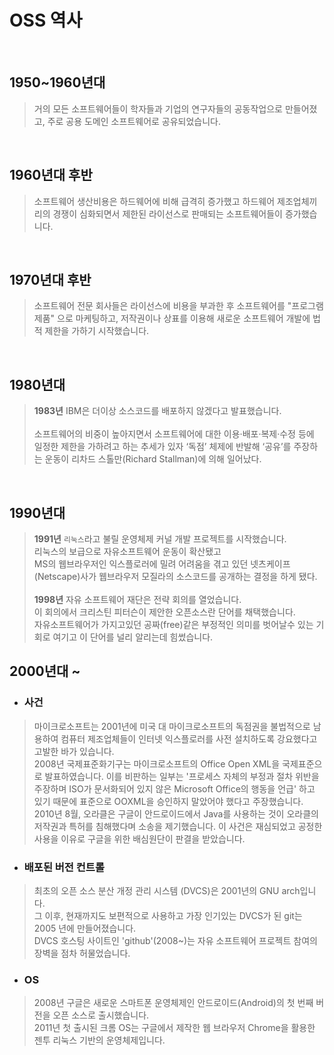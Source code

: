 OSS 역사
========
<br>

## 1950~1960년대
>거의 모든 소프트웨어들이 학자들과 기업의 연구자들의 공동작업으로 만들어졌고, 
>주로 공용 도메인 소프트웨어로 공유되었습니다.
<br>

## 1960년대 후반
>소프트웨어 생산비용은 하드웨어에 비해 급격히 증가했고 
>하드웨어 제조업체끼리의 경쟁이 심화되면서 제한된 라이선스로 판매되는 소프트웨어들이 증가했습니다.
<br>

## 1970년대 후반
>소프트웨어 전문 회사들은 라이선스에 비용을 부과한 후 소프트웨어를 "프로그램 제품" 으로 마케팅하고, 
>저작권이나 상표를 이용해 새로운 소프트웨어 개발에 법적 제한을 가하기 시작했습니다.
<br>

## 1980년대
> __1983년__ IBM은 더이상 소스코드를 배포하지 않겠다고 발표했습니다.<br><br>
> 소프트웨어의 비중이 높아지면서 소프트웨어에 대한 이용·배포·복제·수정 등에 일정한 제한을 가하려고 하는 추세가 있자 
> ‘독점’ 체제에 반발해 ‘공유’를 주장하는 운동이 리차드 스톨만(Richard Stallman)에 의해 일어났다.
<br>

## 1990년대
> __1991년__  `리눅스`라고 불릴 운영체제 커널 개발 프로젝트를 시작했습니다.<br>
>리눅스의 보급으로 자유소프트웨어 운동이 확산됐고<br>
>MS의 웹브라우저인 익스플로러에 밀려 어려움을 겪고 있던 넷츠케이프(Netscape)사가 웹브라우저 모질라의 소스코드를 공개하는 결정을 하게 됐다.<br><br>
>__1998년__ 자유 소프트웨어 재단은 전략 회의를 열었습니다.<br>
>이 회의에서 크리스틴 피터슨이 제안한 오픈소스란 단어를 채택했습니다.<br>
>자유소프트웨어가 가지고있던 공짜(free)같은 부정적인 의미를 벗어날수 있는 기회로 여기고 이 단어를 널리 알리는데 힘썼습니다.<br>

## 2000년대 ~
* ### 사건
>마이크로소프트는 2001년에 미국 대 마이크로소프트의 독점권을 불법적으로 남용하여 컴퓨터 제조업체들이 인터넷 익스플로러를 사전 설치하도록 강요했다고 고발한 바가 있습니다.<br>
>2008년 국제표준화기구는 마이크로소프트의 Office Open XML을 국제표준으로 발표하였습니다. 이를 비판하는 일부는 '프로세스 자체의 부정과 절차 위반을 주장하며 ISO가 문서화되어 있지 않은 Microsoft Office의 행동을 언급' 하고 있기 때문에 표준으로 OOXML을 승인하지 말았어야 했다고 주장했습니다.<br>
>2010년 8월, 오라클은 구글이 안드로이드에서 Java를 사용하는 것이 오라클의 저작권과 특허를 침해했다며 소송을 제기했습니다. 이 사건은 재심되었고 공정한 사용을 이유로 구글을 위한 배심원단이 판결을 받았습니다.
* ### 배포된 버전 컨트롤
>최초의 오픈 소스 분산 개정 관리 시스템 (DVCS)은 2001년의 GNU arch입니다.<br>
>그 이후, 현재까지도 보편적으로 사용하고 가장 인기있는 DVCS가 된 git는 2005 년에 만들어졌습니다.<br>
>DVCS 호스팅 사이트인 'github'(2008~)는 자유 소프트웨어 프로젝트 참여의 장벽을 점차 허물었습니다.

* ### OS
>2008년 구글은 새로운 스마트폰 운영체제인 안드로이드(Android)의 첫 번째 버전을 오픈 소스로 출시했습니다.<br>
>2011년 첫 출시된 크롬 OS는 구글에서 제작한 웹 브라우저 Chrome을 활용한 젠투 리눅스 기반의 운영체제입니다.
